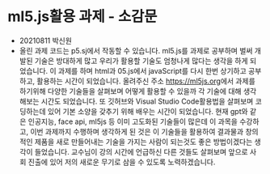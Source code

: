 ml5.js활용 과제 - 소감문
===================
* 20210811 박신원 
* 올린 과제 코드는 p5.sj에서 작동할 수 있습니다.
ml5.js를 과제로 공부하며 벌써 개발된 기술은 방대하게 많고 우리가 활용할 기술도 엄청나게 많다는 생각을 하게 되었습니다.
이 과제를 하며 html과 05.js에서 javaScript를 다시 한번 상기하고 공부하고, 활용하는 시간이 되었습니다.
올려주신 주소 <https://ml5js.org>에서 과제를 하기위해 다양한 기술들을 살펴보며 어떻게 활용할 수 있을까 각 기술에 대해 생각해보는 시간도 되었습니다.
또 깃허브와 Visual Studio Code활용법을 살펴보며 코딩하는데 있어 기본 소양을 갖추기 위해 배우는 시간이 되었습니다.
현재 gpt와 같은 인공지능,   face api, ml5js 등 이미 고도화된 기술들이 많은데 이 과목을 수강하고, 이번 과제까지 수행하며 생각하게 된 것은
이 기술들을 활용하여 결과물과 창의적인 제품을 새로 만들어내는 기술을 가지는 사람이 되는것도 좋은 방법이겠다는 생각이 들었습니다.
교수님이 강의 시간에 언급하신 다른 것들도 살펴보며 앞으로 사회 진출에 있어 저의 새로운 무기로 삼을 수 있도록 노력하겠습니다.


